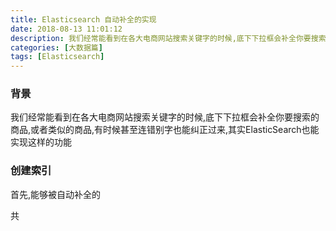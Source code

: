 ```yaml
---
title: Elasticsearch 自动补全的实现
date: 2018-08-13 11:01:12
description: 我们经常能看到在各大电商网站搜索关键字的时候,底下下拉框会补全你要搜索的商品,或者类似的商品,有时候甚至连错别字也能纠正过来,其实ElasticSearch也能实现这样的功能
categories: [大数据篇]
tags: [Elasticsearch]
---
```


<!-- more -->
### 背景
我们经常能看到在各大电商网站搜索关键字的时候,底下下拉框会补全你要搜索的商品,或者类似的商品,有时候甚至连错别字也能纠正过来,其实ElasticSearch也能实现这样的功能

### 创建索引
首先,能够被自动补全的

共
